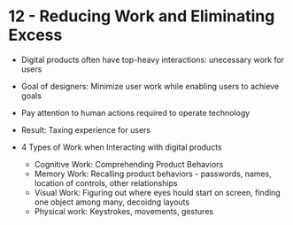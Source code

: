 # 12 - Reducing Work and Eliminating Excess

- Digital products often have top-heavy interactions: unecessary work for users
- Goal of designers: Minimize user work while enabling users to achieve goals
- Pay attention to human actions required to operate technology
- Result: Taxing experience for users

- 4 Types of Work when Interacting with digital products
  - Cognitive Work: Comprehending Product Behaviors
  - Memory Work: Recalling product behaviors - passwords, names, location of controls, other relationships
  - Visual Work: Figuring out where eyes hould start on screen, finding one object among many, decoidng layouts
  - Physical work: Keystrokes, movements, gestures
